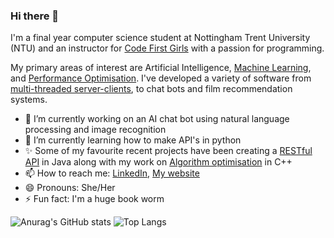 ### Hi there 👋

I'm a final year computer science student at Nottingham Trent University (NTU) and an instructor for [Code First Girls](https://codefirstgirls.com/) with a passion for programming.

 My primary areas of interest are Artificial Intelligence, [Machine Learning](https://www.kaggle.com/code/jamievoce/predicting-developers-income), and [Performance Optimisation](https://github.com/EvelynVoce/Algorithmic-complexity-analysis-with-optimised-solutions). I've developed a variety of software from [multi-threaded server-clients](https://github.com/EvelynVoce/Concurrent-Client-Server-Model), to chat bots and film recommendation systems.  

- 🔭 I’m currently working on an AI chat bot using natural language processing and image recognition
- 🌱 I’m currently learning how to make API's in python
- ✨ Some of my favourite recent projects have been creating a [RESTful API](https://github.com/EvelynVoce/RestFull-messaging-service-API-) in Java along with my work on [Algorithm optimisation](https://github.com/EvelynVoce/Algorithmic-complexity-analysis-with-optimised-solutions) in C++
- 📫 How to reach me: [LinkedIn](https://www.linkedin.com/in/evelyn-voce/), [My website](https://EvelynVoce.github.io)
- 😄 Pronouns: She/Her
- ⚡ Fun fact: I'm a huge book worm

<!--
**EvelynVoce/EvelynVoce** is a ✨ _special_ ✨ repository because its `README.md` (this file) appears on your GitHub profile.

Here are some ideas to get you started:

- 🔭 I’m currently working on ...
- 🌱 I’m currently learning ...
- 👯 I’m looking to collaborate on ...
- 🤔 I’m looking for help with ...
- 💬 Ask me about ...
- 📫 How to reach me: ...
- 😄 Pronouns: ...
- ⚡ Fun fact: ...
-->

![Anurag's GitHub stats](https://github-readme-stats.vercel.app/api?username=EvelynVoce&show_icons=true&count_private=true&theme=radical&line_height=27)
![Top Langs](https://github-readme-stats.vercel.app/api/top-langs/?username=EvelynVoce&theme=radical)

